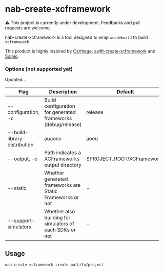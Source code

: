 # nab-create-xcframework

⚠️ This project is currently under development. Feedbacks and pull requests are welcome.

nab-create-xcframework is a tool designed to wrap `xcodebuild` to build `xcframework`

This product is highly inspired by [Carthage](https://github.com/Carthage/Carthage), [swift-create-xcframework](https://github.com/unsignedapps/swift-create-xcframework) and [Scipio](https://github.com/giginet/Scipio).

### Options (not supported yet)

Updated...

|Flag|Description|Default|
|---------|------------|-----------|
|-\-configuration, -c|Build configuration for generated frameworks (debug/release)|release|
|-\-build-library-distribution|auaoeu|aoeu|
|-\-output, -o|Path indicates a XCFrameworks output directory|$PROJECT_ROOT/XCFrameworks|
|-\-static|Whether generated frameworks are Static Frameworks or not|-|
|-\-support-simulators|Whether also building for simulators of each SDKs or not|-|

## Usage

`nab-create-xcframework create path/to/project`
